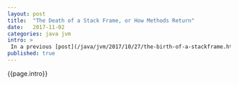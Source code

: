 ```yaml
---
layout: post
title:  "The Death of a Stack Frame, or How Methods Return"
date:   2017-11-02
categories: java jvm
intro: >
 In a previous [post](/java/jvm/2017/10/27/the-birth-of-a-stackframe.html), we looked at how the JVM creates a new stack frame when it invokes a method. In this melodramatically named series, we will take a look at how methods return from the perspective of the JVM.
published: true
---
```

{{page.intro}}
